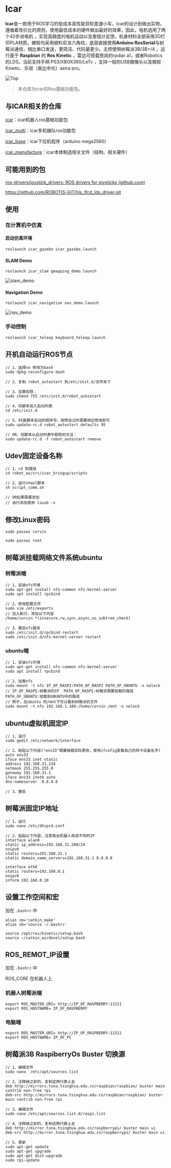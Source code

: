 # Icar
​	**Icar**是一款用于ROS学习的低成本高性能双轮差速小车，Icar的设计到做出实物，遵循着性价比的原则，使用最低成本的硬件做出最好的效果，因此，电机选用了两个42步进电机 ，实现高精度的电机运动以及里程计反馈，机身材料全部采用3D打印PLA材质，螺栓均采用塑料尼龙六角柱，底层直接使用**Arduino RosSerial**与树莓派通信，相比串口发送，更简洁、代码量更少。主控使用树莓派3B/3B+/4 ，运行基于 **Raspbian** 的 **Ros Kinetic** ，雷达可搭载思岚的rpdiar a1，或者Robotics的LDS。当前支持手柄 PS3/XBOX360/LeTv ，支持一般的USB摄像头以及微软Kinetic、乐视（奥比中光）astra pro。

![Top](./images/icar_all.png)

> 本仓库为icar的Ros基础功能包。



## 与ICAR相关的仓库

[icar](https://github.com/yltzdhbc/icar.git)：icar机器人ros基础功能包

[icar_multi](https://github.com/yltzdhbc/icar_multi.git)：icar多机编队ros功能包

[icar_base](https://github.com/yltzdhbc/icar_base.git)：icar下位机程序（arduino mega2560）

[icar_manufacture](https://github.com/yltzdhbc/icar_manufacture.git)：icar本体制造相关文件（结构、相关硬件）



## 可能用到的包

[ros-drivers/joystick_drivers: ROS drivers for joysticks (github.com)](https://github.com/ros-drivers/joystick_drivers)

https://github.com/ROBOTIS-GIT/hls_lfcd_lds_driver.git



## 使用

### 在计算机中仿真

#### 启动仿真环境

```
roslaunch icar_gazebo icar_gazebo.launch
```

#### SLAM Demo
```
roslaunch icar_slam gmapping_demo.launch
```

![slam_demo](images/slam_demo.gif)

#### Navigation Demo

```
roslaunch icar_navigation nav_demo.launch
```

![nav_demo](images/nav_demo.gif)

### 手动控制

```
roslaunch icar_teleop keyboard_teleop.launch
```



## 开机自动运行ROS节点

```shell
// 1、选择no 修改为bash
sudo dpkg-reconfigure dash 

// 2、复制 robot_autostart 到/etc/init.d/文件夹下

// 3、设置权限：
sudo chmod 755 /etc/init.d/robot_autostart

// 4、将脚本加入启动列表
cd /etc/init.d

// 5、95是脚本启动的顺序号，按照自己的需要相应修改即可
sudo update-rc.d robot_autostart defaults 95

// OR、将脚本从启动列表中剔除的方法：
sudo update-rc.d -f robot_autostart remove
```



## Udev固定设备名称

```shell
// 1、cd 到路径
cd robot_ws/src/icar_bringup/scripts

// 2、运行sheel脚本
sh script_comm.sh

// OR如果需要添加
// 自行添加使用 lsusb -v
```



## 修改Linux密码

```shell
sudo passws corvin

sudo passws root
```



## 树莓派挂载网络文件系统ubuntu

### 树莓派端

```shell
// 1、安装nfs环境
sudo apt-get install nfs-common nfs-kernel-server
sudo apt install rpcbind

// 2、修改配置文件
sudo vim /etc/exports
// 加入新行，添加以下内容
/home/corvin *(insecure,rw,sync,async,no_subtree_check)

// 3、重启nfs服务
sudo /etc/init.d/rpcbind restart
sudo /etc/init.d/nfs-kernel-server restart
```

### ubuntu端

```shell
// 1、安装nfs环境
sudo apt-get install nfs-common nfs-kernel-server
sudo apt install rpcbind

// 2、挂载nfs
sudo mount -t nfs IP_OF_RASPI:PATH_OF_RASPI PATH_OF_UBUNTU -o nolock
// IP_OF_RASPI:树莓派的IP  PATH_OF_RASPI:树莓派需要挂载的路径  PATH_OF_UBUNTU:挂载到UBUNTU中的路径
// 例子，在ubuntu 的/mnt下可以看到树莓派的文件
sudo mount -t nfs 192.168.1.100:/home/corvin /mnt -o nolock
```



## ubuntu虚拟机固定IP

```shell
// 1、运行
sudo gedit /etc/network/interface

// 2、粘贴以下内容("ens33"需要根据实际更改，使用ifcofig查看自己的网卡设备名字)
auto ens33
iface ens33 inet static
address 192.168.31.234
netmask 255.255.255.0
gateway 192.168.31.1
iface ens33 inet6 auto 
dns-nameserver  8.8.8.8

// 3、重启
```



## 树莓派固定IP地址

```shell
// 1、运行
sudo nano /etc/dhcpcd.conf

// 2、粘贴以下内容，注意每台机器人改成不同的IP
interface wlan0
static ip_address=192.168.31.200/24
noipv6
static routers=192.168.31.1
static domain_name_servers=192.168.31.1 8.8.8.8

interface eth0
static routers=192.168.0.1
noipv6 
inform 192.168.0.10
```



## 设置工作空间和宏

加在 `.bashrc` 中

```shell
alias cm='catkin_make'
alias sb='source ~/.bashrc'

source /opt/ros/kinetic/setup.bash
source ~/catkin_ws/devel/setup.bash
```



## ROS_REMOT_IP设置

加在 `.bashrc` 中

ROS_CORE 在机器人上

### 机器人树莓派端

```shell
export ROS_MASTER_URI= http://IP_OF_RASPBERRY:11311
export ROS_HOSTNAME= IP_OF_RASPBERRY
```

### 电脑端

```shell
export ROS_MASTER_URI= http://IP_OF_RASPBERRY:11311
export ROS_HOSTNAME= IP_OF_PC
```



## 树莓派3B RaspiberryOs Buster 切换源

```shell
// 1、编辑文件
sudo nano  /etc/apt/sources.list 

// 2、注释掉之前的，复制这两行换上去
deb http://mirrors.tuna.tsinghua.edu.cn/raspbian/raspbian/ buster main contrib non-free rpi
deb-src http://mirrors.tuna.tsinghua.edu.cn/raspbian/raspbian/ buster main contrib non-free rpi

// 3、编辑文件
sudo nano /etc/apt/sources.list.d/raspi.list 

// 4、注释掉之前的，复制这两行换上去
deb http://mirror.tuna.tsinghua.edu.cn/raspberrypi/ buster main ui
deb-src http://mirror.tuna.tsinghua.edu.cn/raspberrypi/ buster main ui

// 5、更新
sudo apt-get update
sudo apt-get upgrade
sudo apt-get dist-upgrade
sudo rpi-update
```

